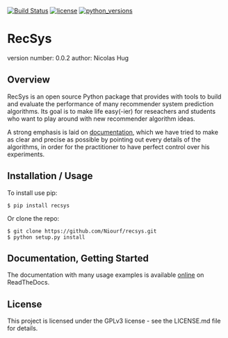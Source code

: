 [![Build Status](https://travis-ci.org/Niourf/RecSys.svg?branch=master)](https://travis-ci.org/Niourf/RecSys)
[![license](https://img.shields.io/badge/license-GPLv3-blue.svg)](https://github.com/Niourf/RecSys/blob/master/LICENSE.md)
[![python_versions](https://img.shields.io/badge/python-3.4%2C%203.5-blue.svg)](https://github.com/Niourf/RecSys)


RecSys
======

version number: 0.0.2
author: Nicolas Hug

Overview
--------

RecSys is an open source Python package that provides with tools to build and
evaluate the performance of many recommender system prediction algorithms. Its
goal is to make life easy(-ier) for reseachers and students who want to play
around with new recommender algorithm ideas.

A strong emphasis is laid on
[documentation](http://recsys.readthedocs.io/en/latest/index.html), which we
have tried to make as clear and precise as possible by pointing out every
details of the algorithms, in order for the practitioner to have perfect
control over his experiments.

Installation / Usage
--------------------

To install use pip:

    $ pip install recsys


Or clone the repo:

    $ git clone https://github.com/Niourf/recsys.git
    $ python setup.py install


Documentation, Getting Started
------------------------------

The documentation with many usage examples is available
[online](http://recsys.readthedocs.io/en/latest/index.html) on ReadTheDocs.

License
-------

This project is licensed under the GPLv3 license - see the LICENSE.md file for
details.
